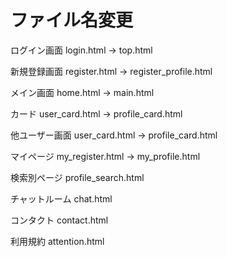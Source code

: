 # ファイル名変更

ログイン画面
login.html → top.html

新規登録画面
register.html → register_profile.html

メイン画面
home.html → main.html

カード
user_card.html → profile_card.html

他ユーザー画面
user_card.html → profile_card.html

マイページ
my_register.html → my_profile.html

検索別ページ
profile_search.html

チャットルーム
chat.html

コンタクト
contact.html

利用規約
attention.html
